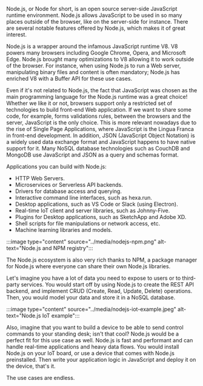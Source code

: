 Node.js, or Node for short, is an open source server-side JavaScript runtime environment. Node.js allows JavaScript to be used in so many places outside of the browser, like on the server-side for instance. There are several notable features offered by Node.js, which makes it of great interest.

Node.js is a wrapper around the infamous JavaScript runtime V8. V8 powers many browsers including Google Chrome, Opera, and Microsoft Edge. Node.js brought many optimizations to V8 allowing it to work outside of the browser. For instance, when using Node.js to run a Web server, manipulating binary files and content is often mandatory; Node.js has enriched V8 with a Buffer API for these use cases.

Even if it's not related to Node.js, the fact that JavaScript was chosen as the main programming language for the Node.js runtime was a great choice! Whether we like it or not, browsers support only a restricted set of technologies to build front-end Web application. If we want to share some code, for example, forms validations rules, between the browsers and the server, JavaScript is the only choice. This is more relevant nowadays due to the rise of Single Page Applications, where JavaScript is the Lingua Franca in front-end development. In addition, JSON (JavaScript Object Notation) is a widely used data exchange format and JavaScript happens to have native support for it. Many NoSQL database technologies such as CouchDB and MongoDB use JavaScript and JSON as a query and schemas format.

Applications you can build with Node.js:

- HTTP Web Servers.
- Microservices or Serverless API backends.
- Drivers for database access and querying.
- Interactive command line interfaces, such as hexa.run.
- Desktop applications, such as VS Code or Slack (using Electron).
- Real-time IoT client and server libraries, such as Johnny-Five.
- Plugins for Desktop applications, such as SketchApp and Adobe XD.
- Shell scripts for file manipulations or network access, etc.
- Machine learning libraries and models.

:::image type="content" source="../media/nodejs-npm.png" alt-text="Node.js and NPM registry":::

The Node.js ecosystem is also very rich thanks to NPM, a package manager for Node.js where everyone can share their own Node.js libraries.

Let's imagine you have a lot of data you need to expose to users or to third-party services. You would start off by using Node.js to create the REST API backend, and implement CRUD (Create, Read, Update, Delete) operations. Then, you would model your data and store it in a NoSQL database.

:::image type="content" source="../media/nodejs-iot-example.jpeg" alt-text="Node.js IoT example":::

Also, imagine that you want to build a device to be able to send control commands to your standing desk; isn't that cool? Node.js would be a perfect fit for this use case as well. Node.js is fast and performant and can handle real-time applications and heavy data flows. You would install Node.js on your IoT board, or use a device that comes with Node.js preinstalled. Then write your application logic in JavaScript and deploy it on the device, that's it.

The use cases are endless.
